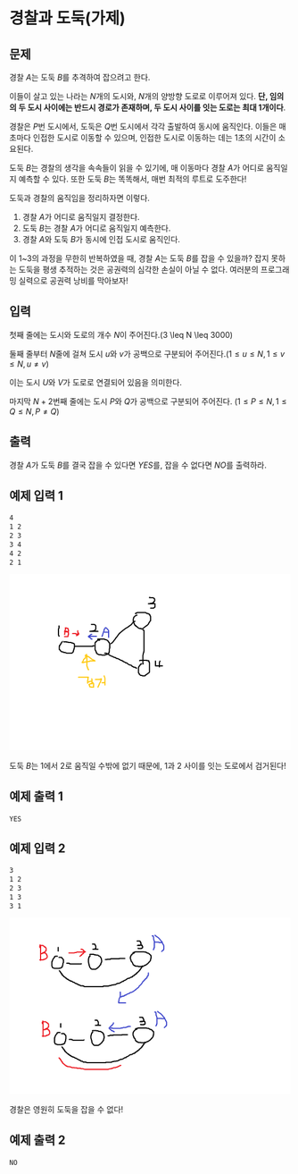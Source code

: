 # 경찰과 도둑(가제)

## 문제

경찰 $A$는 도둑 $B$를 추격하여 잡으려고 한다.

이들이 살고 있는 나라는 $N$개의 도시와, $N$개의 양방향 도로로 이루어져 있다. **단, 임의의 두 도시 사이에는 반드시 경로가 존재하며, 두 도시 사이를 잇는 도로는 최대 1개이다**.

경찰은 $P$번 도시에서, 도둑은 $Q$번 도시에서 각각 출발하여 동시에 움직인다. 이들은 매 초마다 인접한 도시로 이동할 수 있으며, 인접한 도시로 이동하는 데는 $1$초의 시간이 소요된다.

도둑 $B$는 경찰의 생각을 속속들이 읽을 수 있기에, 매 이동마다 경찰 $A$가 어디로 움직일지 예측할 수 있다. 또한 도둑 $B$는 똑똑해서, 매번 최적의 루트로 도주한다!

도둑과 경찰의 움직임을 정리하자면 이렇다.

1. 경찰 $A$가 어디로 움직일지 결정한다.
2. 도둑 $B$는 경찰 $A$가 어디로 움직일지 예측한다.
3. 경찰 $A$와 도둑 $B$가 동시에 인접 도시로 움직인다.

이 1~3의 과정을 무한히 반복하였을 때, 경찰 $A$는 도둑 $B$를 잡을 수 있을까? 잡지 못하는 도둑을 평생 추적하는 것은 공권력의 심각한 손실이 아닐 수 없다. 여러분의 프로그래밍 실력으로 공권력 낭비를 막아보자!


## 입력

첫째 줄에는 도시와 도로의 개수 $N$이 주어진다.(3 \leq N \leq 3000)

둘째 줄부터 $N$줄에 걸쳐 도시 $u$와 $v$가 공백으로 구분되어 주어진다.$(1 \leq u \leq N, 1 \leq v \leq N,  u \neq v )$ 

이는 도시 $U$와 $V$가 도로로 연결되어 있음을 의미한다.

마지막 $N+2$번째 줄에는 도시 $P$와 $Q$가 공백으로 구분되어 주어진다. $(1 \leq P \leq N, 1 \leq Q \leq N,  P \neq Q )$


## 출력
경찰 $A$가 도둑 $B$를 결국 잡을 수 있다면 $YES$를, 잡을 수 없다면 $NO$를 출력하라.

## 예제 입력 1
```
4
1 2
2 3
3 4
4 2
2 1
```
<div style="text-align:center"><img src="./images/catch.png" /></div>

도둑 $B$는 $1$에서 $2$로 움직일 수밖에 없기 때문에, $1$과 $2$ 사이를 잇는 도로에서 검거된다!

## 예제 출력 1
```
YES
```

## 예제 입력 2
```
3
1 2
2 3
1 3
3 1
```
<div style="text-align:center"><img src="./images/no_catch.png" /></div>

경찰은 영원히 도둑을 잡을 수 없다!

## 예제 출력 2
```
NO
```
